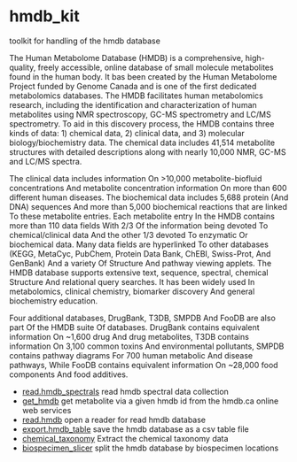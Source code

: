 # hmdb_kit

toolkit for handling of the hmdb database
 
 The Human Metabolome Database (HMDB) is a comprehensive, high-quality, freely accessible, 
 online database of small molecule metabolites found in the human body. It bas been created 
 by the Human Metabolome Project funded by Genome Canada and is one of the first dedicated
 metabolomics databases. The HMDB facilitates human metabolomics research, including the 
 identification and characterization of human metabolites using NMR spectroscopy, GC-MS
 spectrometry and LC/MS spectrometry. To aid in this discovery process, the HMDB contains 
 three kinds of data: 1) chemical data, 2) clinical data, and 3) molecular biology/biochemistry 
 data. The chemical data includes 41,514 metabolite structures with detailed descriptions 
 along with nearly 10,000 NMR, GC-MS and LC/MS spectra.

 The clinical data includes information On >10,000 metabolite-biofluid concentrations And 
 metabolite concentration information On more than 600 different human diseases. The biochemical 
 data includes 5,688 protein (And DNA) sequences And more than 5,000 biochemical reactions that 
 are linked To these metabolite entries. Each metabolite entry In the HMDB contains more than 110 
 data fields With 2/3 Of the information being devoted To chemical/clinical data And the other 
 1/3 devoted To enzymatic Or biochemical data. Many data fields are hyperlinked To other 
 databases (KEGG, MetaCyc, PubChem, Protein Data Bank, ChEBI, Swiss-Prot, And GenBank) And a 
 variety Of Structure And pathway viewing applets. The HMDB database supports extensive text, 
 sequence, spectral, chemical Structure And relational query searches. It has been widely used
 In metabolomics, clinical chemistry, biomarker discovery And general biochemistry education.

 Four additional databases, DrugBank, T3DB, SMPDB And FooDB are also part Of the HMDB suite Of 
 databases. DrugBank contains equivalent information On ~1,600 drug And drug metabolites, T3DB 
 contains information On 3,100 common toxins And environmental pollutants, SMPDB contains pathway 
 diagrams For 700 human metabolic And disease pathways, While FooDB contains equivalent 
 information On ~28,000 food components And food additives.

+ [read.hmdb_spectrals](hmdb_kit/read.hmdb_spectrals.1) read hmdb spectral data collection
+ [get_hmdb](hmdb_kit/get_hmdb.1) get metabolite via a given hmdb id from the hmdb.ca online web services
+ [read.hmdb](hmdb_kit/read.hmdb.1) open a reader for read hmdb database
+ [export.hmdb_table](hmdb_kit/export.hmdb_table.1) save the hmdb database as a csv table file
+ [chemical_taxonomy](hmdb_kit/chemical_taxonomy.1) Extract the chemical taxonomy data
+ [biospecimen_slicer](hmdb_kit/biospecimen_slicer.1) split the hmdb database by biospecimen locations
